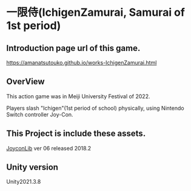 # 一限侍(IchigenZamurai, Samurai of 1st period)

## Introduction page url of this game.
https://amanatsutouko.github.io/works-IchigenZamurai.html

## OverView
This action game was in Meiji University Festival of 2022.

Players slash "Ichigen"(1st period of school) physically, using Nintendo Switch controller Joy-Con.

## This Project is include these assets.
[JoyconLib](https://github.com/Looking-Glass/JoyconLib) ver 06 released 2018.2

## Unity version
Unity2021.3.8
